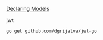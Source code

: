 [Declaring Models](https://gorm.io/docs/models.html#content-inner)

jwt

```
go get github.com/dgrijalva/jwt-go
```
